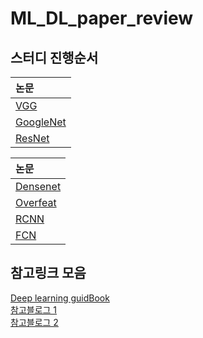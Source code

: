 # ML_DL_paper_review

## 스터디 진행순서
| 논문 |
|:----------------------------|
| [VGG](https://arxiv.org/pdf/1409.1556.pdf) |
| [GoogleNet](https://static.googleusercontent.com/media/research.google.com/ko//pubs/archive/43022.pdf) |
| [ResNet](https://arxiv.org/pdf/1512.03385.pdf) |

| 논문 |
|:----------------------------|
| [Densenet](https://arxiv.org/pdf/1608.06993.pdf) |
| [Overfeat](https://arxiv.org/pdf/1312.6229.pdf) |
| [RCNN](https://arxiv.org/pdf/1311.2524.pdf)|
| [FCN](https://www.cv-foundation.org/openaccess/content_cvpr_2015/papers/Long_Fully_Convolutional_Networks_2015_CVPR_paper.pdf)|

## 참고링크 모음
[Deep learning guidBook](https://hoya012.github.io/blog/deeplearning-classification-guidebook-1/)<br>
[참고블로그 1](https://bskyvision.com/504)<br>
[참고블로그 2](https://blog.naver.com/laonple/220738560542)


